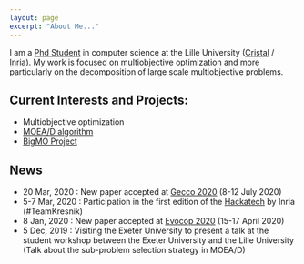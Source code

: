 ```yaml
---
layout: page
excerpt: "About Me..."
---
```


I am a [Phd Student](/research/) in computer science at the Lille University ([Cristal](https://www.cristal.univ-lille.fr/?rubrique27&eid=47) / [Inria](https://www.inria.fr/equipes/bonus)). My work is focused on multiobjective optimization and more particularly on the decomposition of large scale multiobjective problems.

## Current Interests and Projects:

- Multiobjective optimization
- [MOEA/D algorithm](https://sites.google.com/view/moead/home)
- [BigMO Project](https://sites.google.com/view/bigmo/home)

## News
- 20 Mar, 2020 : New paper accepted at [Gecco 2020](https://gecco-2020.sigevo.org/index.html/HomePage) (8-12 July 2020)
- 5-7 Mar, 2020 : Participation in the first edition of the [Hackatech](https://hackatechlille.inria.fr/) by Inria (#TeamKresnik)
- 8 Jan, 2020 : New paper accepted at [Evocop 2020](http://www.evostar.org/2020/) (15-17 April 2020)
- 5 Dec, 2019 : Visiting the Exeter University to present a talk at the student workshop between the Exeter University and the Lille University (Talk about the sub-problem selection strategy in MOEA/D)
